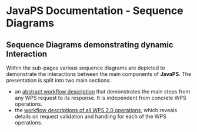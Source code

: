 JavaPS Documentation - Sequence Diagrams
========================================

Sequence Diagrams demonstrating dynamic Interaction
---------------------------------------------------

Within the sub-pages various sequence diagrams are depicted to demonstrate the interactions between the main components of **JavaPS**. The presentation is split into two main sections:

-	an [abstract workflow description](./workflow_general/general_workflow.markdown) that demonstrates the main steps from any WPS request to its response. It is independent from concrete WPS operations.
-	the [workflow descriptions of all WPS 2.0 operations](./workflow_wps_operations/workflow_wps_operations.markdown), which reveals details on request validation and handling for each of the WPS operations.
